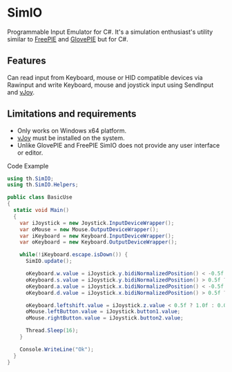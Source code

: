 # SimIO

Programmable Input Emulator for C#. It's a simulation enthusiast's utility similar to [FreePIE](https://andersmalmgren.github.io/FreePIE/) and [GlovePIE](https://github.com/Ravbug/GlovePIE) but for C#.

## Features
Can read input from Keyboard, mouse or HID compatible devices via Rawinput and write Keyboard, mouse and joystick input using SendInput and [vJoy](http://vjoystick.sourceforge.net/joomla/).

## Limitations and requirements
 * Only works on Windows x64 platform.
 * [vJoy](http://vjoystick.sourceforge.net/joomla/) must be installed on the system.
 * Unlike GlovePIE and FreePIE SimIO does not provide any user interface or editor.


Code Example

``` csharp
using th.SimIO;
using th.SimIO.Helpers;

public class BasicUse
{
  static void Main()
  {
    var iJoystick = new Joystick.InputDeviceWrapper();
    var oMouse = new Mouse.OutputDeviceWrapper();
    var iKeyboard = new Keyboard.InputDeviceWrapper();
    var oKeyboard = new Keyboard.OutputDeviceWrapper();

    while(!iKeyboard.escape.isDown()) {
      SimIO.update();

      oKeyboard.w.value = iJoystick.y.bidiNormalizedPosition() < -0.5f ? 1 : 0;
      oKeyboard.s.value = iJoystick.y.bidiNormalizedPosition() > 0.5f ? 1 : 0;
      oKeyboard.a.value = iJoystick.x.bidiNormalizedPosition() < -0.5f ? 1 : 0;
      oKeyboard.d.value = iJoystick.x.bidiNormalizedPosition() > 0.5f ? 1 : 0;

      oKeyboard.leftshift.value = iJoystick.z.value < 0.5f ? 1.0f : 0.0f;
      oMouse.leftButton.value = iJoystick.button1.value;
      oMouse.rightButton.value = iJoystick.button2.value;

      Thread.Sleep(16);
    }

    Console.WriteLine("Ok");
  }
}
```